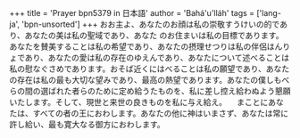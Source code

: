 +++
title = 'Prayer bpn5379 in 日本語'
author = 'Bahá'u'lláh'
tags = ['lang-ja', 'bpn-unsorted']
+++
おお主よ、あなたのお顔は私の崇敬すうけいの的であり、あなたの美は私の聖域であり、あなた
のお住まいは私の目標であります。あなたを賛美することは私の希望であり、あなたの摂理せつりは私の伴侶はんりょであり、あなたの愛は私の存在のゆえんであり、あなたについて述べることは私の慰なぐさめであります。おそば近くにはべることは私の願望であり、あなたの存在は私の最も大切な望みであり、最高の熱望であります。あなたの僕しもべらの間の選ばれた者らのために定め給うたものを、私に差し控え給わぬよう懇願いたします。そして、現世と来世の良きものを私に与え給え。
　まことにあなたは、すべての者の王におわします。あなたの他に神はいまさず、あなたは常に許し給い、最も寛大なる御方におわします。
